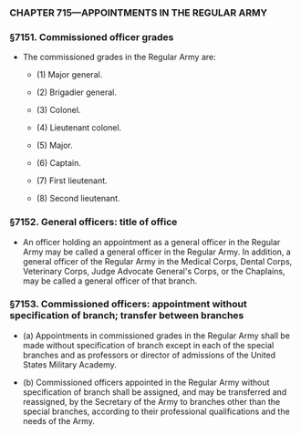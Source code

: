 ### **CHAPTER 715—APPOINTMENTS IN THE REGULAR ARMY**

### §7151. Commissioned officer grades
* The commissioned grades in the Regular Army are:

  * (1) Major general.

  * (2) Brigadier general.

  * (3) Colonel.

  * (4) Lieutenant colonel.

  * (5) Major.

  * (6) Captain.

  * (7) First lieutenant.

  * (8) Second lieutenant.

### §7152. General officers: title of office
* An officer holding an appointment as a general officer in the Regular Army may be called a general officer in the Regular Army. In addition, a general officer of the Regular Army in the Medical Corps, Dental Corps, Veterinary Corps, Judge Advocate General's Corps, or the Chaplains, may be called a general officer of that branch.

### §7153. Commissioned officers: appointment without specification of branch; transfer between branches
* (a) Appointments in commissioned grades in the Regular Army shall be made without specification of branch except in each of the special branches and as professors or director of admissions of the United States Military Academy.

* (b) Commissioned officers appointed in the Regular Army without specification of branch shall be assigned, and may be transferred and reassigned, by the Secretary of the Army to branches other than the special branches, according to their professional qualifications and the needs of the Army.